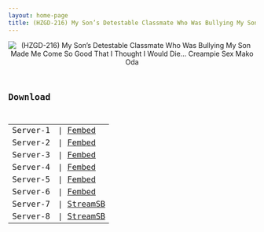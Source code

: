 ```yaml
---
layout: home-page
title: (HZGD-216) My Son’s Detestable Classmate Who Was Bullying My Son Made Me Come So Good That I Thought I Would Die… Creampie Sex Mako Oda
---
```

<center>
<img src="https://blogger.googleusercontent.com/img/b/R29vZ2xl/AVvXsEhPEc4N5yO5RZyQZqrSL0_YQgaoIGMN3BulLDQUoM0S8Y4oPw1yhrjx6kMnKHVb51lLcIBTq7arfJnq9i7Sl_nw7P46-tshx4IH7RX9IXlOoXyVJcZ4Sw0ZPS5XUdNxCT-5roN0M4AQnt4Gdt-aIATBDKm-nSW-3ImN5BZKqOYNVCpfxcj3CVhDjkXU/s16000/h_1100hzgd216pl.jpg" alt="(HZGD-216) My Son’s Detestable Classmate Who Was Bullying My Son Made Me Come So Good That I Thought I Would Die… Creampie Sex Mako Oda">
</center>
<pre><code>
<h2>Download</h2>
<table><tbody>
<tr>
<td>Server-1</td>
<td>| <a href="https://watchjavnow.xyz/f/5xwm6sdp65jlr7l" target="_blank">Fembed</a></td>
</tr>
<tr>
<td>Server-2</td>
<td>| <a href="https://fakyutube.com/f/x51qpi5ldg50y-0" target="_blank">Fembed</a></td>
</tr>
<tr>
<td>Server-3</td>
<td>| <a href="https://javpoll.com/f/42885bzr3048-34" target="_blank">Fembed</a></td>
</tr>
<tr>
<td>Server-4</td>
<td>| <a href="https://mycloudzz.com/f/w5g2qcn4101-zxk" target="_blank">Fembed</a><br /></td>
</tr>
<tr>
<td>Server-5</td>
<td>| <a href="https://mycloudzz.com/f/mn-wlt50z187e33" target="_blank">Fembed</a></td>
</tr>
<tr>
<td>Server-6</td>
<td>| <a href="https://mycloudzz.com/f/7jde0cgw7jx83gp" target="_blank">Fembed</a></td>
</tr>
<tr>
<td>Server-7</td>
<td>| <a href="https://javside.com/tqkg7tsn8b54.html" target="_blank">StreamSB</a></td>
</tr>
<tr>
<td>Server-8</td>
<td>| <a href="https://streamsb.net/6vp1cidptaud.html" target="_blank">StreamSB</a></td>
</tr>
</tbody></table>
</code></pre>
